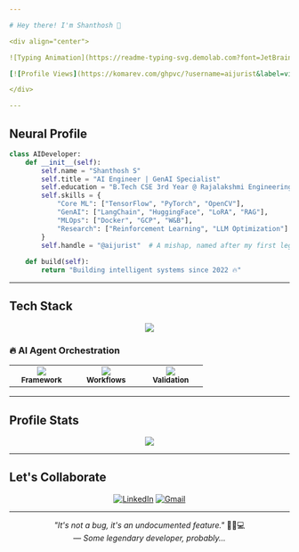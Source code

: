 ```yaml
---

# Hey there! I'm Shanthosh 👋

<div align="center">

![Typing Animation](https://readme-typing-svg.demolab.com?font=JetBrains+Mono&weight=500&size=24&duration=3000&pause=800&color=00D4AA&center=true&vCenter=true&width=500&lines=AI+Engineer;GenAI+Specialist;Building+the+Future+%F0%9F%9A%80)

[![Profile Views](https://komarev.com/ghpvc/?username=aijurist&label=visitors&color=00D4AA&style=flat)](https://github.com/aijurist)

</div>

---
```


## **Neural Profile**

```python
class AIDeveloper:
    def __init__(self):
        self.name = "Shanthosh S"
        self.title = "AI Engineer | GenAI Specialist"
        self.education = "B.Tech CSE 3rd Year @ Rajalakshmi Engineering College"
        self.skills = {
            "Core ML": ["TensorFlow", "PyTorch", "OpenCV"],
            "GenAI": ["LangChain", "HuggingFace", "LoRA", "RAG"],
            "MLOps": ["Docker", "GCP", "W&B"],
            "Research": ["Reinforcement Learning", "LLM Optimization"]
        }
        self.handle = "@aijurist"  # A mishap, named after my first legal AI project!
    
    def build(self):
        return "Building intelligent systems since 2022 🔥"
```

---

## **Tech Stack**

<div align="center">
  <img src="https://skillicons.dev/icons?i=python,tensorflow,pytorch,opencv,docker,gcp,fastapi,flask,mongodb,linux,react,postman&perline=6&theme=dark" />
</div>

### **🔥 AI Agent Orchestration**

<table align="center">
  <tr>
    <td align="center" width="100">
      <img src="https://img.shields.io/badge/LangChain-1C3C3C?style=flat-square&logo=langchain&logoColor=white" /><br/>
      <sub><b>Framework</b></sub>
    </td>
    <td align="center" width="100">
      <img src="https://img.shields.io/badge/LangGraph-FF6B35?style=flat-square&logo=langgraph&logoColor=white" /><br/>
      <sub><b>Workflows</b></sub>
    </td>
    <td align="center" width="100">
      <img src="https://img.shields.io/badge/Pydantic-E92063?style=flat-square&logo=pydantic&logoColor=white" /><br/>
      <sub><b>Validation</b></sub>
    </td>
  </tr>
</table>

---

## **Profile Stats**  

<div align="center">  

<!-- Dynamic Language Stats -->  
<img src="https://github-readme-stats.vercel.app/api/top-langs/?username=aijurist&langs_count=5&layout=compact&theme=radical" />  
</div>  

---

## **Let's Collaborate**

<div align="center">

[![LinkedIn](https://img.shields.io/badge/-LinkedIn-0077B5?style=for-the-badge&logo=linkedin&logoColor=white)](https://www.linkedin.com/in/shanthosh-s-3a1930257/) [![Gmail](https://img.shields.io/badge/-Gmail-D14836?style=for-the-badge&logo=gmail&logoColor=white)](mailto:shanthosh811@gmail.com)

</div>

---

<div align="center">

*"It's not a bug, it's an undocumented feature."* 🕵️‍♂️💻  
— *Some legendary developer, probably...*  

</div>